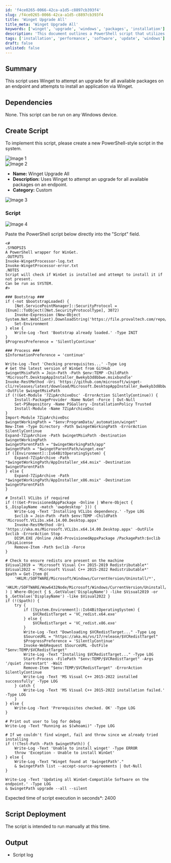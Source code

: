 ```yaml
---
id: 'f4ce0265-0066-42ca-a1d5-c8897cb393f4'
slug: /f4ce0265-0066-42ca-a1d5-c8897cb393f4
title: 'Winget Upgrade All'
title_meta: 'Winget Upgrade All'
keywords: ['winget', 'upgrade', 'windows', 'packages', 'installation']
description: 'This document outlines a PowerShell script that utilizes Winget to upgrade all available packages on a Windows endpoint. It checks for prerequisites, installs Winget if necessary, and executes the upgrade process in a silent manner, ensuring all compatible software is updated efficiently.'
tags: ['installation', 'performance', 'software', 'update', 'windows']
draft: false
unlisted: false
---
```


## Summary

This script uses Winget to attempt an upgrade for all available packages on an endpoint and attempts to install an application via Winget.

## Dependencies

None. This script can be run on any Windows device.

## Create Script

To implement this script, please create a new PowerShell-style script in the system.

![Image 1](../../../static/img/docs/f4ce0265-0066-42ca-a1d5-c8897cb393f4/image_1.webp)  
![Image 2](../../../static/img/docs/f4ce0265-0066-42ca-a1d5-c8897cb393f4/image_2.webp)  

- **Name:** Winget Upgrade All  
- **Description:** Uses Winget to attempt an upgrade for all available packages on an endpoint.  
- **Category:** Custom  

![Image 3](../../../static/img/docs/f4ce0265-0066-42ca-a1d5-c8897cb393f4/image_3.webp)  

### Script

![Image 4](../../../static/img/docs/f4ce0265-0066-42ca-a1d5-c8897cb393f4/image_4.webp)  

Paste the PowerShell script below directly into the "Script" field.

```
<# 
.SYNOPSIS 
A PowerShell wrapper for WinGet. 
.OUTPUTS 
Invoke-WingetProcessor-log.txt 
Invoke-WingetProcessor-error.txt 
.NOTES 
Script will check if WinGet is installed and attempt to install it if not present. 
Can be run as SYSTEM. 
#> 

### Bootstrap ### 
if (-not $bootstrapLoaded) { 
    [Net.ServicePointManager]::SecurityProtocol = [Enum]::ToObject([Net.SecurityProtocolType], 3072) 
    Invoke-Expression (New-Object System.Net.WebClient).DownloadString('https://file.provaltech.com/repo/script/Bootstrap.ps1') 
    Set-Environment 
} else { 
    Write-Log -Text 'Bootstrap already loaded.' -Type INIT 
} 
$ProgressPreference = 'SilentlyContinue' 

### Process ### 
$InformationPreference = 'continue' 

Write-Log -Text 'Checking prerequisites...' -Type Log 
# Get the latest version of WinGet from GitHub 
$wingetMsixPath = Join-Path -Path $env:TEMP -ChildPath 'Microsoft.DesktopAppInstaller_8wekyb3d8bbwe.msixbundle' 
Invoke-RestMethod -Uri 'https://github.com/microsoft/winget-cli/releases/latest/download/Microsoft.DesktopAppInstaller_8wekyb3d8bbwe.msixbundle' -OutFile $wingetMsixPath 
if (!(Get-Module '7ZipArchiveDsc' -ErrorAction SilentlyContinue)) { 
    Install-PackageProvider -Name NuGet -Force | Out-Null 
    Set-PSRepository -Name PSGallery -InstallationPolicy Trusted 
    Install-Module -Name 7ZipArchiveDsc 
} 
Import-Module 7ZipArchiveDsc 
$wingetWorkingPath = "$env:ProgramData/_automation/winget" 
New-Item -Type Directory -Path $wingetWorkingPath -ErrorAction SilentlyContinue 
Expand-7ZipArchive -Path $wingetMsixPath -Destination $wingetWorkingPath 
$wingetParentPath = "$wingetWorkingPath/app" 
$wingetPath = "$wingetParentPath/winget.exe" 
if ([Environment]::Is64BitOperatingSystem) { 
    Expand-7ZipArchive -Path "$wingetWorkingPath/AppInstaller_x64.msix" -Destination $wingetParentPath 
} else { 
    Expand-7ZipArchive -Path "$wingetWorkingPath/AppInstaller_x86.msix" -Destination $wingetParentPath 
} 

# Install VCLibs if required 
if (!(Get-ProvisionedAppPackage -Online | Where-Object { $_.DisplayName -match 'uwpdesktop' })) { 
    Write-Log -Text 'Installing VCLibs dependency.' -Type LOG 
    $vclib = Join-Path -Path $env:TEMP -ChildPath 'Microsoft.VCLibs.x64.14.00.Desktop.appx' 
    Invoke-RestMethod -Uri 'https://aka.ms/Microsoft.VCLibs.x64.14.00.Desktop.appx' -OutFile $vclib -ErrorAction Stop 
    DISM.EXE /Online /Add-ProvisionedAppxPackage /PackagePath:$vclib /SkipLicense 
    Remove-Item -Path $vclib -Force 
} 

# Check to ensure redists are present on the machine 
$Visual2019 = 'Microsoft Visual C++ 2015-2019 Redistributable*' 
$Visual2022 = 'Microsoft Visual C++ 2015-2022 Redistributable*' 
$path = Get-Item @(
    'HKLM:/SOFTWARE/Microsoft/Windows/CurrentVersion/Uninstall/*',
    'HKLM:/SOFTWARE/Wow6432Node/Microsoft/Windows/CurrentVersion/Uninstall/*'
) | Where-Object { $_.GetValue('DisplayName') -like $Visual2019 -or $_.GetValue('DisplayName') -like $Visual2022 } 
if (!($path)) { 
    try { 
        if ([System.Environment]::Is64BitOperatingSystem) { 
            $VCRedistTarget = 'VC_redist.x64.exe' 
        } else { 
            $VCRedistTarget = 'VC_redist.x86.exe' 
        } 
        Write-Log -Text "Downloading $VCRedistTarget..." -Type Log 
        $SourceURL = "https://aka.ms/vs/17/release/$VCRedistTarget" 
        $ProgressPreference = 'SilentlyContinue' 
        Invoke-WebRequest $SourceURL -OutFile "$env:TEMP/$VCRedistTarget" 
        Write-Log -Text "Installing $VCRedistTarget..." -Type LOG 
        Start-Process -FilePath "$env:TEMP/$VCRedistTarget" -Args '/quiet /norestart' -Wait 
        Remove-Item "$env:TEMP/$VCRedistTarget" -ErrorAction SilentlyContinue 
        Write-Log -Text 'MS Visual C++ 2015-2022 installed successfully' -Type LOG 
    } catch { 
        Write-Log -Text 'MS Visual C++ 2015-2022 installation failed.' -Type LOG 
    } 
} else { 
    Write-Log -Text 'Prerequisites checked. OK' -Type LOG 
} 

# Print out user to log for debug 
Write-Log -Text "Running as $(whoami)" -Type LOG 

# If we couldn't find winget, fail and throw since we already tried installing 
if (!(Test-Path -Path $wingetPath)) { 
    Write-Log -Text 'Unable to install winget' -Type ERROR 
    throw 'Exception - Unable to install WinGet' 
} else { 
    Write-Log -Text "Winget found at '$wingetPath'." 
    & $wingetPath list --accept-source-agreements | Out-Null 
} 

Write-Log -Text 'Updating all WinGet-Compatible Software on the endpoint.' -Type LOG 
& $wingetPath upgrade --all --silent 
```

Expected time of script execution in seconds*: 2400

## Script Deployment

The script is intended to run manually at this time.

## Output

- Script log
